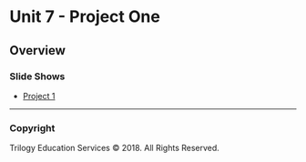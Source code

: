 # Unit 7 - Project One

## Overview

### Slide Shows

* [Project 1](https://drive.google.com/open?id=1D97nYhBr-jFnenSEXbJOFRGOynW2cPqI_wHe8d3mFUw)

- - -

### Copyright

Trilogy Education Services © 2018. All Rights Reserved.
